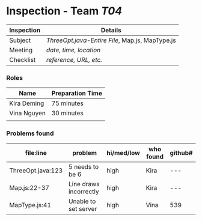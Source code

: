 # Inspection - Team *T04* 
 
| Inspection | Details |
| ----- | ----- |
| Subject | *ThreeOpt.java-Entire File*, Map.js, MapType.js |
| Meeting | *date, time, location* |
| Checklist | *reference, URL, etc.* |

### Roles

| Name | Preparation Time |
| ----- | ----- |
| Kira Deming | 75 minutes |
|  Vina Nguyen | 30 minutes |
|  |  |

### Problems found

| file:line | problem | hi/med/low | who found | github#  |
| ----- | ----- | ----- | ----- | ----- |
| ThreeOpt.java:123 | 5 needs to be 6 | high | Kira | --- |
| Map.js:22-37 | Line draws incorrectly | high | Kira | --- |
| MapType.js:41 | Unable to set server | high | Vina | 539 |
 
